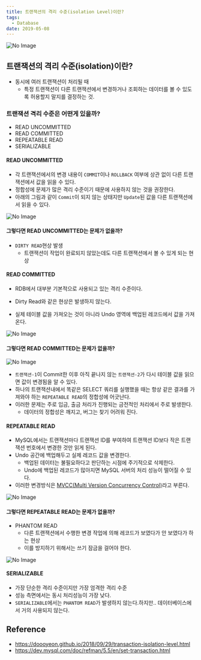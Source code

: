 ```yaml
---
title: 트랜잭션의 격리 수준(isolation Level)이란?
tags:
  - Database
date: 2019-05-08
---
```


![No Image](/assets/logo/database.jpg)

## 트랜잭션의 격리 수준(isolation)이란?
- 동시에 여러 트랜잭션이 처리될 때
  - 특정 트랜잭션이 다른 트랜잭션에서 변경하거나 조회하는 데이터를 볼 수 있도록 허용할지 말지를 결정하는 것.

### 트랜잭션 격리 수준은 어떤게 있을까?
- READ UNCOMMITTED
- READ COMMITTED
- REPEATABLE READ
- SERIALIZABLE

#### READ UNCOMMITTED
- 각 트랜잭션에서의 변경 내용이 `COMMIT`이나 `ROLLBACK` 여부에 상관 없이 다른 트랜잭션에서 값을 읽을 수 있다.
- 정합성에 문제가 많은 격리 수준이기 때문에 사용하지 않는 것을 권장한다.
- 아래의 그림과 같이 `Commit`이 되지 않는 상태지만 `Update`된 값을 다른 트랜잭션에서 읽을 수 있다.

![No Image](/assets/posts/img/2019-05-08-21-09-02.png)



#### 그렇다면 READ UNCOMMITTED는 문제가 없을까?
- `DIRTY READ`현상 발생
  - 트랜잭션이 작업이 완료되지 않았는데도 다른 트랜잭션에서 볼 수 있게 되는 현상

#### READ COMMITTED
- RDB에서 대부분 기본적으로 사용되고 있는 격리 수준이다.
- Dirty Read와 같은 현상은 발생하지 않는다.

- 실제 테이블 값을 가져오는 것이 아니라 Undo 영역에 백업된 레코드에서 값을 가져온다.

![No Image](/assets/posts/img/2019-05-08-21-18-08.png)

#### 그렇다면 READ COMMITTED는 문제가 없을까?
![No Image](/assets/posts/img/2019-05-08-21-25-41.png)
- `트랜잭션-1`이 Commit한 이후 아직 끝나지 않는 `트랜잭션-2`가 다시 테이블 값을 읽으면 값이 변경됨을 알 수 있다.
- 하나의 트랜잭션내에서 똑같은 SELECT 쿼리를 실행했을 때는 항상 같은 결과를 가져와야 하는 `REPEATABLE READ`의 정합성에 어긋난다.
- 이러한 문제는 주로 입금, 출금 처리가 진행되는 금전적인 처리에서 주로 발생한다.
  - 데이터의 정합성은 깨지고, 버그는 찾기 어려워 진다.

#### REPEATABLE READ
- MySQL에서는 트랜잭션마다 트랜잭션 ID를 부여하여 트랜잭션 ID보다 작은 트랜잭션 번호에서 변경한 것만 읽게 된다.
- Undo 공간에 백업해두고 실제 레코드 값을 변경한다.
  - 백업된 데이터는 불필요하다고 판단하는 시점에 주기적으로 삭제한다.
  - Undo에 백업된 레코드가 많아지면 MySQL 서버의 처리 성능이 떨어질 수 있다.
- 이러한 변경방식은 [MVCC(Multi Version Concurrency Control)](https://en.wikipedia.org/wiki/Multiversion_concurrency_control)라고 부른다.

![No Image](/assets/posts/img/2019-05-08-21-52-08.png)


#### 그렇다면 REPEATABLE READ는 문제가 없을까?
- PHANTOM READ
  - 다른 트랜잭션에서 수행한 변경 작업에 의해 레코드가 보였다가 안 보였다가 하는 현상
  - 이를 방지하기 위해서는 쓰기 잠금을 걸어야 한다.

![No Image](/assets/posts/img/2019-05-08-22-14-18.png)


#### SERIALIZABLE
- 가장 단순한 격리 수준이지만 가장 엄격한 격리 수준
- 성능 측면에서는 동시 처리성능이 가장 낮다.
- `SERIALIZABLE`에서는 `PHANTOM READ`가 발생하지 않는다.하지만.. 데이터베이스에서 거의 사용되지 않는다.

## Reference
- <https://doooyeon.github.io/2018/09/29/transaction-isolation-level.html>
- <https://dev.mysql.com/doc/refman/5.5/en/set-transaction.html>
